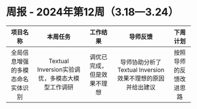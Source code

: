 
# 周报 - 2024年第12周（3.18—3.24）


|  项目名称  | 本周任务 | 工作结果 | 导师反馈 |  下周计划| 
|:----------:|:--------:|:--------:|:--------:|:--------:|
|  全局信息增强的多模态命名实体识别       | Textual Inversion实验调优，多模态大模型工作调研 | 调优已完成，但是效果不理想|   导师协助分析了Textual Inversion效果不理想的原因并给出建议| 按照导师的反馈改进思路
